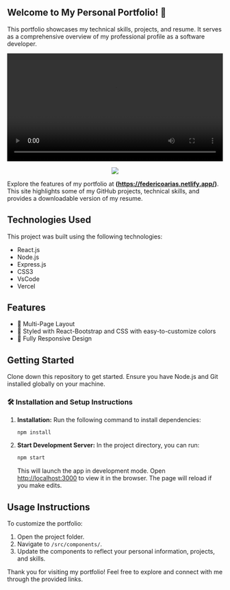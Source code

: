 ## Welcome to My Personal Portfolio! 🚀

This portfolio showcases my technical skills, projects, and resume. It serves as a comprehensive overview of my professional profile as a software developer.

<p align="center">
  <kbd>
    <video width="100%" controls>
      <source src="https://github.com/federiarias98/portfolio/raw/main/portfolio.mp4" type="video/mp4">
      Your browser does not support the video tag.
    </video>
  </kbd>
</p>
  
<p align="center">
  <kbd>
<img src="https://github.com/federiarias98/portfolio/raw/main/portfolio.png"></img>
  </kbd>
</p>


Explore the features of my portfolio at **(https://federicoarias.netlify.app/)**. This site highlights some of my GitHub projects, technical skills, and provides a downloadable version of my resume.

## Technologies Used

This project was built using the following technologies:
- React.js
- Node.js
- Express.js
- CSS3
- VsCode
- Vercel

## Features

- 📖 Multi-Page Layout
- 🎨 Styled with React-Bootstrap and CSS with easy-to-customize colors
- 📱 Fully Responsive Design

## Getting Started

Clone down this repository to get started. Ensure you have Node.js and Git installed globally on your machine.

### 🛠 Installation and Setup Instructions

1. **Installation:** Run the following command to install dependencies:
   ```bash
   npm install
   ```

2. **Start Development Server:**
   In the project directory, you can run:
   ```bash
   npm start
   ```
   This will launch the app in development mode. Open [http://localhost:3000](http://localhost:3000) to view it in the browser. The page will reload if you make edits.

## Usage Instructions

To customize the portfolio:
1. Open the project folder.
2. Navigate to `/src/components/`.
3. Update the components to reflect your personal information, projects, and skills.

Thank you for visiting my portfolio! Feel free to explore and connect with me through the provided links.

